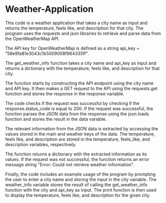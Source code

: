 # Weather-Application
This code is a weather application that takes a city name as input and returns the temperature, feels like, and description for that city. The program uses the requests and json libraries to retrieve and parse data from the OpenWeatherMap API.

The API key for OpenWeatherMap is defined as a string api_key = "58e9fa81e3043c1b5009008f964335ff".

The get_weather_info function takes a city name and api_key as input and returns a dictionary with the temperature, feels like, and description for that city.

The function starts by constructing the API endpoint using the city name and API key. It then makes a GET request to the API using the requests.get function and stores the response in the response variable.

The code checks if the request was successful by checking if the response.status_code is equal to 200. If the request was successful, the function parses the JSON data from the response using the json.loads function and stores the result in the data variable.

The relevant information from the JSON data is extracted by accessing the values stored in the main and weather keys of the data. The temperature, feels like, and description are stored in the temperature, feels_like, and description variables, respectively.

The function returns a dictionary with the extracted information as its values. If the request was not successful, the function returns an error message string "Error: Could not retrieve weather information".

Finally, the code includes an example usage of the program by prompting the user to enter a city name and storing the input in the city variable. The weather_info variable stores the result of calling the get_weather_info function with the city and api_key as input. The print function is then used to display the temperature, feels like, and description for the given city.
